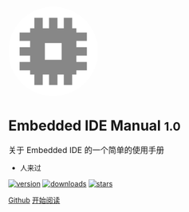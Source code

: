 <img width="180px" style="border-radius: 50%" bor src="img/icon.png">

# Embedded IDE Manual <small>1.0</small>

<font size=3.5> 关于 Embedded IDE 的一个简单的使用手册 </font>

- <span id="busuanzi_container_site_uv"><span id="busuanzi_value_site_uv"></span> 人来过</span>

[![version](https://vsmarketplacebadge.apphb.com/version/cl.eide.svg)](https://marketplace.visualstudio.com/items?itemName=CL.eide) [![downloads](https://vsmarketplacebadge.apphb.com/downloads/cl.eide.svg)](https://marketplace.visualstudio.com/items?itemName=CL.eide) [![stars](https://badgen.net/github/stars/github0null/eide?icon=github&color=4ab8a1)](https://github.com/github0null/eide)

[Github](<https://github.com/github0null/eide>)
[开始阅读](README.md)